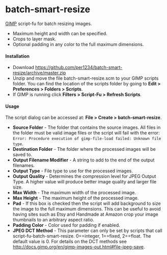 batch-smart-resize
==========
[GIMP](http://gimp.org) script-fu for batch resizing images.
- Maximum height and width can be specified.
- Crops to layer mask.
- Optional padding in any color to the full maximum dimensions.


#### Installation
- Download https://github.com/per1234/batch-smart-resize/archive/master.zip
- Unzip and move the file batch-smart-resize.scm to your GIMP scripts folder. You can find the location of the scripts folder by going to **Edit > Preferences > Folders > Scripts**.
- If GIMP is running click **Filters > Script-Fu > Refresh Scripts**.


<a id="usage"></a>
#### Usage
The script dialog can be accessed at: **File > Create > batch-smart-resize**.
- **Source Folder** - The folder that contains the source images. All files in the folder must be valid image files or the script will fail with the error: `Error: Procedure execution of gimp-file-load failed: Unknown file type`.
- **Destination Folder** - The folder where the processed images will be saved to.
- **Output Filename Modifier** - A string to add to the end of the output filenames.
- **Output Type** - File type to use for the processed images.
- **Output Quality** - Determines the compression level for JPEG Output Type. A higher value will produce better image quality and larger file size.
- **Max Width** - The maximum width of the processed image.
- **Max Height** - The maximum height of the processed image.
- **Pad** - If this box is checked then the script will add background to size the image to the full maximum dimensions. This can be useful to avoid having sites such as Etsy and Handmade at Amazon crop your image thumbnails to an arbitrary aspect ratio.
- **Padding Color** - Color used for padding if enabled.
- **JPEG DCT Method** - This parameter can only be set by scripts that call script-fu-batch-smart-resize. 0==integer, 1==fixed, 2==float. The default value is 0. For details on the DCT methods see http://docs.gimp.org/en/gimp-images-out.html#file-jpeg-save.
